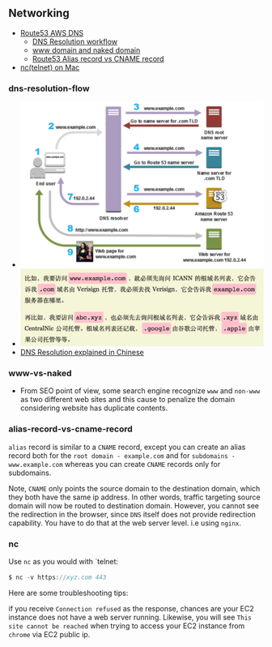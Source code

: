 ## Networking
* [Route53 AWS DNS](#dns)
  * [DNS Resolution workflow](#dns-resolution-flow)
  * [www domain and naked domain](#www-vs-naked)
  * [Route53 Alias record vs CNAME record](#alias-record-vs-cname-record)
* [nc(telnet) on Mac](#nc)


### dns-resolution-flow
* ![DNS Resolution process](./dns_resolution_process.png)
* ![Root NS](./ns.png)
* [DNS Resolution explained in Chinese](https://blog.csdn.net/crazw/article/details/8986504)

### www-vs-naked
* From SEO point of view, some search engine recognize `www` and `non-www` as two different web sites and this cause to penalize the domain considering website has duplicate contents.

### alias-record-vs-cname-record
`alias` record is similar to a `CNAME` record, except you can create an alias record both for the `root domain - example.com` and for `subdomains - www.example.com` whereas you can create `CNAME` records only for subdomains.

Note, `CNAME` only points the source domain to the destination domain, which they both have the same ip address. In other words, traffic targeting source domain will now be routed to destination domain. However, you cannot see the redirection in the browser, since `DNS` itself does not provide redirection capability. You have to do that at the web server level. i.e using `nginx`.

### nc
Use `nc` as you would with `telnet:
```js
$ nc -v https://xyz.com 443
```
Here are some troubleshooting tips:

if you receive `Connection refused` as the response, chances are your EC2 instance does not have a web server running.
Likewise, you will see `This site cannot be reached` when trying to access your EC2 instance from `chrome` via EC2 public ip.

